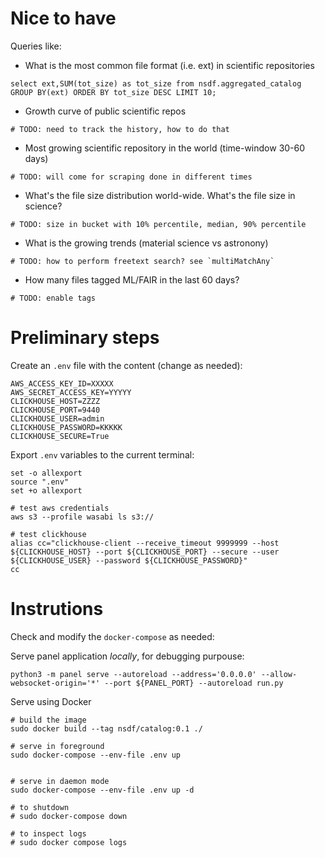 # Nice to have

Queries like:

- What is the most common file format (i.e. ext) in scientific repositories

```
select ext,SUM(tot_size) as tot_size from nsdf.aggregated_catalog GROUP BY(ext) ORDER BY tot_size DESC LIMIT 10;
```

- Growth curve of public scientific repos

```
# TODO: need to track the history, how to do that
```

- Most growing scientific repository in the world (time-window 30-60 days)

```
# TODO: will come for scraping done in different times
```

- What's the file size distribution world-wide. What's the file size in science?

```
# TODO: size in bucket with 10% percentile, median, 90% percentile
```

- What is the growing trends (material science vs astronony)

```
# TODO: how to perform freetext search? see `multiMatchAny`
```

- How many files tagged ML/FAIR in the last 60 days?

```
# TODO: enable tags
```

# Preliminary steps


Create an `.env` file with the content (change as needed):

```
AWS_ACCESS_KEY_ID=XXXXX
AWS_SECRET_ACCESS_KEY=YYYYY
CLICKHOUSE_HOST=ZZZZ
CLICKHOUSE_PORT=9440
CLICKHOUSE_USER=admin
CLICKHOUSE_PASSWORD=KKKKK 
CLICKHOUSE_SECURE=True
```

Export `.env` variables to the current terminal:

```
set -o allexport
source ".env"
set +o allexport

# test aws credentials
aws s3 --profile wasabi ls s3://

# test clickhouse
alias cc="clickhouse-client --receive_timeout 9999999 --host ${CLICKHOUSE_HOST} --port ${CLICKHOUSE_PORT} --secure --user ${CLICKHOUSE_USER} --password ${CLICKHOUSE_PASSWORD}"
cc
```

# Instrutions

Check and modify the `docker-compose` as needed:

Serve panel application *locally*, for debugging purpouse:

```
python3 -m panel serve --autoreload --address='0.0.0.0' --allow-websocket-origin='*' --port ${PANEL_PORT} --autoreload run.py 
```

Serve using Docker 

```
# build the image
sudo docker build --tag nsdf/catalog:0.1 ./

# serve in foreground
sudo docker-compose --env-file .env up


# serve in daemon mode
sudo docker-compose --env-file .env up -d

# to shutdown
# sudo docker-compose down

# to inspect logs
# sudo docker compose logs 
```
